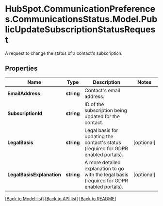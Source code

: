 # HubSpot.CommunicationPreferences.CommunicationsStatus.Model.PublicUpdateSubscriptionStatusRequest
A request to change the status of a contact's subscription.

## Properties

Name | Type | Description | Notes
------------ | ------------- | ------------- | -------------
**EmailAddress** | **string** | Contact&#39;s email address. | 
**SubscriptionId** | **string** | ID of the subscription being updated for the contact. | 
**LegalBasis** | **string** | Legal basis for updating the contact&#39;s status (required for GDPR enabled portals). | [optional] 
**LegalBasisExplanation** | **string** | A more detailed explanation to go with the legal basis (required for GDPR enabled portals). | [optional] 

[[Back to Model list]](../README.md#documentation-for-models) [[Back to API list]](../README.md#documentation-for-api-endpoints) [[Back to README]](../README.md)

